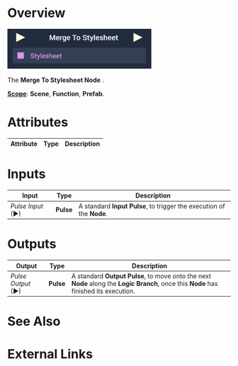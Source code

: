 # Overview

![The Merge To Stylesheet Node.](../../../.gitbook/assets/mergetostylesheet.png)

The **Merge To Stylesheet Node** .

[**Scope**](../../overview.md#scopes): **Scene**, **Function**, **Prefab**.

# Attributes

|Attribute|Type|Description|
|---|---|---|

# Inputs

|Input|Type|Description|
|---|---|---|
|*Pulse Input* (►)|**Pulse**|A standard **Input Pulse**, to trigger the execution of the **Node**.|

# Outputs

|Output|Type|Description|
|---|---|---|
|*Pulse Output* (►)|**Pulse**|A standard **Output Pulse**, to move onto the next **Node** along the **Logic Branch**, once this **Node** has finished its execution.|

# See Also

# External Links

